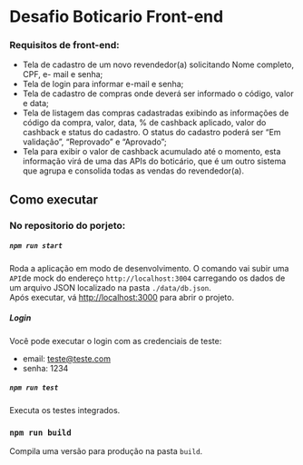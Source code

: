 # Desafio Boticario Front-end

### Requisitos de front-end:
- Tela de cadastro de um novo revendedor(a) solicitando Nome completo, CPF,
e- mail e senha;
- Tela de login para informar e-mail e senha;
- Tela de cadastro de compras onde deverá ser informado o código, valor e data;
- Tela de listagem das compras cadastradas exibindo as informações de código
da compra, valor, data, % de cashback aplicado, valor do cashback e status do
cadastro. O status do cadastro poderá ser “Em validação”, “Reprovado” e “Aprovado”;
- Tela para exibir o valor de cashback acumulado até o momento, esta
informação virá de uma das APIs do boticário, que é um outro sistema que
agrupa e consolida todas as vendas do revendedor(a).

## Como executar

### No repositorio do porjeto:

##### `npm run start`

Roda a aplicação em modo de desenvolvimento. O comando vai subir uma `API`de mock do endereço
`http://localhost:3004` carregando os dados de um arquivo JSON localizado na pasta `./data/db.json`.
<br />
Após executar, vá [http://localhost:3000](http://localhost:3000) para abrir o projeto.

##### Login

Você pode executar o login com as credenciais de teste:
- email: teste@teste.com
- senha: 1234

##### `npm run test`

Executa os testes integrados.

### `npm run build`

Compila uma versão para produção na pasta `build`.<br />
